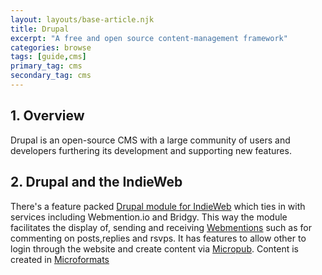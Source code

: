 ```yaml
---
layout: layouts/base-article.njk
title: Drupal
excerpt: "A free and open source content-management framework"
categories: browse
tags: [guide,cms]
primary_tag: cms
secondary_tag: cms
---
```


## 1. Overview

Drupal is an open-source CMS with a large community of users and developers furthering its development and supporting new features.

## 2. Drupal and the IndieWeb

There's a feature packed [Drupal module for IndieWeb](https://www.drupal.org/project/indieweb) which ties in with services including Webmention.io and Bridgy. This way the module facilitates the display of, sending and receiving [Webmentions](/browse/webmentions-details/#implementation) such as for commenting on posts,replies and rsvps. It has features to allow other to login through the website and create content via [Micropub](/browse/micropub-details/). Content is created in [Microformats](/browse/microformats/)